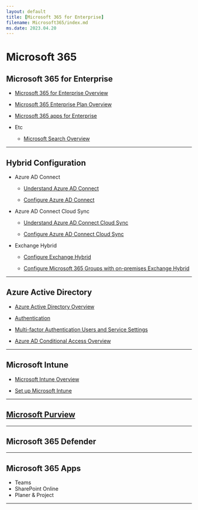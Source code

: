 ```yaml
---
layout: default
title: [Microsoft 365 for Enterprise]
filename: Microsoft365/index.md
ms.date: 2023.04.20
---
```


# Microsoft 365

## Microsoft 365 for Enterprise

- [Microsoft 365 for Enterprise Overview](Overview)

- [Microsoft 365 Enterprise Plan Overview](Overview/Microsoft-365-Enterprise-Plan-Overview)

- [Microsoft 365 apps for Enterprise](Overview/Microsoft-365-apps-for-enterprise)

- Etc
    - [Microsoft Search Overview](Overview/Microsoft-Search-Overview)

---

## Hybrid Configuration

- Azure AD Connect

    - [Understand Azure AD Connect](Hybrid/Understand-Azure-AD-Connect)

    - [Configure Azure AD Connect](Hybrid/Configure-Azure-AD-Connect)

- Azure AD Connect Cloud Sync

    - [Understand Azure AD Connect Cloud Sync](Hybrid/Understand-Azure-AD-Connect-cloud-sync)

    - [Configure Azure AD Connect Cloud Sync](Hybrid/Configure-Azure-AD-Connect-cloud-sync)

- Exchange Hybrid

    - [Configure Exchange Hybrid](/Tech/Exchange/Configure-Exchange-Hybrid)

    - [Configure Microsoft 365 Groups with on-premises Exchange Hybrid](/Tech/Exchange/Online/Configure-Microsoft-365-Groups-with-on-premises-Exchange-Hybrid)

---

## Azure Active Directory

- [Azure Active Directory Overview](AzureAD/Azure-Active-Directory-Overview)

- [Authentication](AzureAD/Authentication)

- [Multi-factor Authentication Users and Service Settings](Multi-factor-Authentication-Users-and-Service-Settings)

- [Azure AD Conditional Access Overview](AzureAD/Conditional-Access/Azure-AD-Conditional-Access-Overview)

---

## Microsoft Intune

- [Microsoft Intune Overview](EMS/Microsoft-Intune-Overview)

- [Set up Microsoft Intune](EMS/Set-up-Microsoft-Intune)

---

## [Microsoft Purview](Purview)


---

## Microsoft 365 Defender


---

## Microsoft 365 Apps

- Teams
- SharePoint Online
- Planer & Project


---
